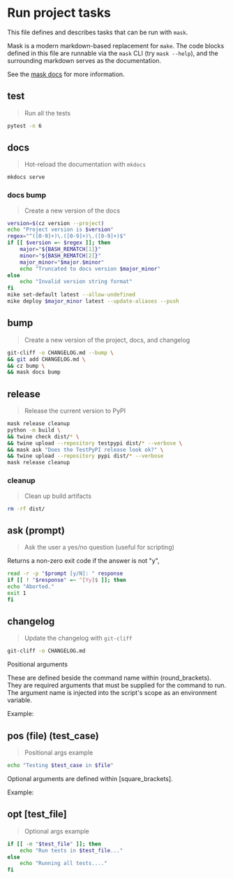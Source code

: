 # Run project tasks
This file defines and describes tasks that can be run with `mask`. 

Mask is a modern markdown-based replacement for `make`. The code blocks defined in this file are runnable via the `mask` CLI (try `mask --help`), and the surrounding markdown serves as the documentation.

See the [mask docs](https://github.com/jacobdeichert/mask) for more information.

<!-- A heading defines the command's name -->
## test

<!-- A blockquote defines the command's description -->
> Run all the tests

<!-- A code block defines the script to be executed -->
```sh
pytest -n 6
```

## docs

> Hot-reload the documentation with `mkdocs`

```sh
mkdocs serve 
```

### docs bump 

> Create a new version of the docs

```sh 
version=$(cz version --project)
echo "Project version is $version"
regex="^([0-9]+)\.([0-9]+)\.([0-9]+)$"
if [[ $version =~ $regex ]]; then
    major="${BASH_REMATCH[1]}"
    minor="${BASH_REMATCH[2]}"
    major_minor="$major.$minor"
    echo "Truncated to docs version $major_minor"
else
    echo "Invalid version string format"
fi
mike set-default latest --allow-undefined
mike deploy $major_minor latest --update-aliases --push
```

## bump

> Create a new version of the project, docs, and changelog 

```sh
git-cliff -o CHANGELOG.md --bump \
&& git add CHANGELOG.md \
&& cz bump \
&& mask docs bump
```

## release 
> Release the current version to PyPI

```sh 
mask release cleanup
python -m build \
&& twine check dist/* \
&& twine upload --repository testpypi dist/* --verbose \
&& mask ask "Does the TestPyPI release look ok?" \
&& twine upload --repository pypi dist/* --verbose
mask release cleanup
```

### cleanup 
> Clean up build artifacts

```sh
rm -rf dist/
```

## ask (prompt)
> Ask the user a yes/no question (useful for scripting)

Returns a non-zero exit code if the answer is not "y", 

```sh
read -r -p "$prompt [y/N]: " response
if [[ ! "$response" =~ ^[Yy]$ ]]; then
echo "Aborted."
exit 1
fi
```

## changelog 

> Update the changelog with `git-cliff`

```sh
git-cliff -o CHANGELOG.md
```

Positional arguments

These are defined beside the command name within (round_brackets). They are required arguments that must be supplied for the command to run. The argument name is injected into the script's scope as an environment variable.

Example:

## pos (file) (test_case)

> Positional args example

~~~bash
echo "Testing $test_case in $file"
~~~

Optional arguments are defined within [square_brackets].

Example:

## opt [test_file]

> Optional args example

~~~bash
if [[ -n "$test_file" ]]; then
    echo "Run tests in $test_file..."
else
    echo "Running all tests...."
fi
~~~
